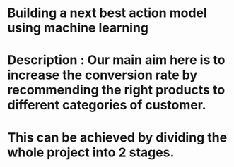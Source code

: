 # Building a next best action model using machine learning
# Description : Our main aim here is to increase the conversion rate by recommending the right products to different categories of customer.
# This can be achieved by dividing the whole project into 2 stages.

